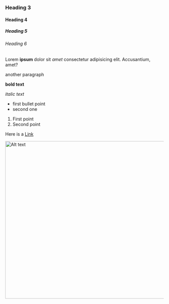 ### Heading 3

#### Heading 4

##### Heading 5

###### Heading 6

Lorem **ipsum** dolor sit _amet_ consectetur adipisicing elit. Accusantium, amet?

another paragraph

**bold text**

_italic text_

- first bullet point
- second one

1. First point
2. Second point

Here is a [Link](https://google.com)

<img src="https://ocufbllgoonzjowlkkhp.supabase.co/storage/v1/object/public/main/carousel/Rallypic.jpg" alt="Alt text" width="1600" height="500" />
